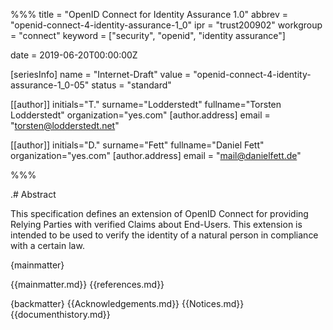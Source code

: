 %%%
title = "OpenID Connect for Identity Assurance 1.0"
abbrev = "openid-connect-4-identity-assurance-1_0"
ipr = "trust200902"
workgroup = "connect"
keyword = ["security", "openid", "identity assurance"]

date = 2019-06-20T00:00:00Z

[seriesInfo]
name = "Internet-Draft"
value = "openid-connect-4-identity-assurance-1_0-05"
status = "standard"

[[author]]
initials="T."
surname="Lodderstedt"
fullname="Torsten Lodderstedt"
organization="yes.com"
    [author.address]
    email = "torsten@lodderstedt.net"

[[author]]
initials="D."
surname="Fett"
fullname="Daniel Fett"
organization="yes.com"
    [author.address]
    email = "mail@danielfett.de"


%%%

.# Abstract 

This specification defines an extension of OpenID Connect for providing Relying Parties with verified Claims about End-Users. This extension is intended to be used to verify the identity of a natural person in compliance with a certain law. 

{mainmatter}

{{mainmatter.md}}
{{references.md}}

{backmatter}
{{Acknowledgements.md}}
{{Notices.md}}
{{documenthistory.md}}
